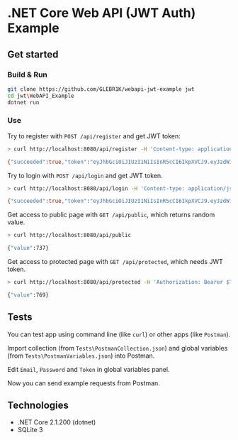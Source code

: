 .NET Core Web API (JWT Auth) Example
========
## Get started
### Build & Run
```sh
git clone https://github.com/GLEBR1K/webapi-jwt-example jwt
cd jwt\WebAPI_Example
dotnet run
```
### Use
Try to register with `POST /api/register` and get JWT token:
```sh
> curl http://localhost:8080/api/register -H 'Content-type: application/json' -d '{ Email: "$EMAIL", Password: "$PASSWORD" }'

{"succeeded":true,"token":"eyJhbGciOiJIUzI1NiIsInR5cCI6IkpXVCJ9.eyJzdWIiOiJlbWFpbEBleGFtcGxlLmxvY2FsIiwianRpIjoiNGE0NzQzYWMtZDU5Yi00NjI3LThhMmEtN2JkZjAxMTQyODk4IiwiaHR0cDovL3NjaGVtYXMueG1sc29hcC5vcmcvd3MvMjAwNS8wNS9pZGVudGl0eS9jbGFpbXMvbmFtZWlkZW50aWZpZXIiOiJkYjVmNWEwMC0xYzNiLTQ1MDYtOTE3YS02NWJlODJmYTg2MmQiLCJleHAiOjE1Mjk2OTgyNjIsImlzcyI6Imh0dHA6Ly9sb2NhbGhvc3Q6NTkxMjQvIiwiYXVkIjoiaHR0cDovL2xvY2FsaG9zdDo1OTEyNC8ifQ.ZZreutgH3FgKy173cwiBj9jRVZPD9_gdoYLwgpDkST4"}
```

Try to login with `POST /api/login` and get JWT token.
```sh
> curl http://localhost:8080/api/login -H 'Content-type: application/json' -d '{ Email: "$EMAIL", Password: "$PASSWORD" }'

{"succeeded":true,"token":"eyJhbGciOiJIUzI1NiIsInR5cCI6IkpXVCJ9.eyJzdWIiOiJlbWFpbEBleGFtcGxlLmxvY2FsIiwianRpIjoiNGE0NzQzYWMtZDU5Yi00NjI3LThhMmEtN2JkZjAxMTQyODk4IiwiaHR0cDovL3NjaGVtYXMueG1sc29hcC5vcmcvd3MvMjAwNS8wNS9pZGVudGl0eS9jbGFpbXMvbmFtZWlkZW50aWZpZXIiOiJkYjVmNWEwMC0xYzNiLTQ1MDYtOTE3YS02NWJlODJmYTg2MmQiLCJleHAiOjE1Mjk2OTgyNjIsImlzcyI6Imh0dHA6Ly9sb2NhbGhvc3Q6NTkxMjQvIiwiYXVkIjoiaHR0cDovL2xvY2FsaG9zdDo1OTEyNC8ifQ.ZZreutgH3FgKy173cwiBj9jRVZPD9_gdoYLwgpDkST4"}
```

Get access to public page with `GET /api/public`, which returns random value.
```sh
> curl http://localhost:8080/api/public

{"value":737}
```

Get access to protected page with `GET /api/protected`, which needs JWT token.
```sh
> curl http://localhost:8080/api/protected -H 'Authorization: Bearer $TOKEN'

{"value":769}
```
## Tests
You can test app using command line (like `curl`) or other apps (like `Postman`).

Import collection (from `Tests\PostmanCollection.json`) and global variables (from `Tests\PostmanVariables.json`) into Postman.

Edit `Email`, `Password` and `Token` in global variables panel.

Now you can send example requests from Postman.
## Technologies
* .NET Core 2.1.200 (dotnet)
* SQLite 3
